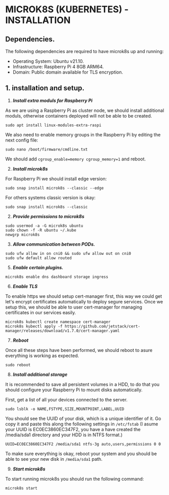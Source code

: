 # MICROK8S (KUBERNETES) - INSTALLATION

## Dependencies.

The following dependencies are required to have microk8s up and running:

- Operating System: Ubuntu v21.10.
- Infrastructure: Raspberry Pi 4 8GB ARM64.
- Domain: Public domain available for TLS encryption.

## 1. installation and setup.

1. ***Install extra moduls for Raspberry Pi***

As we are using a Raspberry Pi as cluster node, we should install additional moduls, otherwise containers deployed will not be able to be created.

````
sudo apt install linux-modules-extra-raspi
````

We also need to enable memory groups in the Raspberry Pi by editing the next config file:

````
sudo nano /boot/firmware/cmdline.txt
````

We should add ``cgroup_enable=memory cgroup_memory=1`` and reboot.

2. ***Install microk8s***

For Raspberry Pi we should install edge version:

````
sudo snap install microk8s --classic --edge
````

For others systems classic version is okay:

````
sudo snap install microk8s --classic
````

2. ***Provide permissions to microk8s***

````
sudo usermod -a -G microk8s ubuntu
sudo chown -f -R ubuntu ~/.kube
newgrp microk8s
````

3. ***Allow communication between PODs.***

````
sudo ufw allow in on cni0 && sudo ufw allow out on cni0
sudo ufw default allow routed
````
5. ***Enable certain plugins.***

````
microk8s enable dns dashboard storage ingress
````

6. ***Enable TLS***

To enable https we should setup cert-manager first, this way we could get let's encrypt certificates automatically to deploy segure services. Once we setup this, we should be able to user cert-manager for managing certificates in our services easily.

````
microk8s kubectl create namespace cert-manager
microk8s kubectl apply -f https://github.com/jetstack/cert-manager/releases/download/v1.7.0/cert-manager.yaml
````

7. ***Reboot***

Once all these steps have been performed, we should reboot to asure everything is working as expected.

````
sudo reboot
````

8. ***Install additional storage***

It is recommended to save all persistent volumes in a HDD, to do that you should configure your Raspberry Pi to mount disks automatically.

First, get a list of all your devices connected to the server.

````
sudo lsblk -o NAME,FSTYPE,SIZE,MOUNTPOINT,LABEL,UUID
````

You should see the UUID of your disk, which is a unique identifier of it. Go copy it and paste this along the following settings in ``/etc/fstab`` (I asume your UUID is EC0EC3860EC347F2, you have a have created the /media/sda1 directory and your HDD is in NTFS format.)

````
UUID=EC0EC3860EC347F2 /media/sda1 ntfs-3g auto,users,permissions 0 0
````

To make sure everything is okay, reboot your system and you should be able to see your new disk in ``/media/sda1`` path.

9. ***Start microk8s***

To start running microk8s you should run the following command:

````
microk8s start
````
